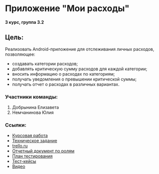 # Приложение "Мои расходы"
#### 3 курс, группа 3.2
## Цель: 
Реализовать Android-приложение для отслеживания личных расходов, позволяющее:
- создавать категории расходов;
- добавлять критическую сумму расходов для каждой категории;
- вносить информацию о расходах по категориям;
- получать уведомления о превышении критической суммы;
- получать отчет о расходах в различных вариантах. 	 
### Участники команды:
1. Добрынина Елизавета
2. Немчанинова Юлия

### Ссылки:
- [Курсовая работа](https://github.com/liza-dobrynina/MyCosts/blob/master/Документация/Курсовая%20работа.docx>)
- [Техническое задание](https://github.com/liza-dobrynina/MyCosts/blob/master/Документация/ТЗ.docx)
- [trello.ru](https://trello.com/b/iNYpPDFK/приложение-мои-расходы>)
- [Отчетный документ по ролям]()
- [План тестирования]()
- [Тест-кейсы]()
- [Видео]()
